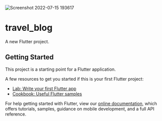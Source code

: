 ![Screenshot 2022-07-15 193617](https://user-images.githubusercontent.com/81411450/179225713-4f310c0f-c7b6-404d-85b2-43c6d5fedaf2.png)
# travel_blog

A new Flutter project.

## Getting Started

This project is a starting point for a Flutter application.

A few resources to get you started if this is your first Flutter project:

- [Lab: Write your first Flutter app](https://flutter.dev/docs/get-started/codelab)
- [Cookbook: Useful Flutter samples](https://flutter.dev/docs/cookbook)

For help getting started with Flutter, view our
[online documentation](https://flutter.dev/docs), which offers tutorials,
samples, guidance on mobile development, and a full API reference.
